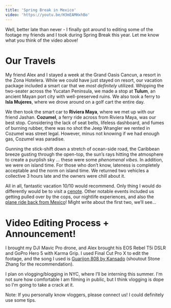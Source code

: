 ```yaml
---
title: 'Spring Break in Mexico'
video: 'https://youtu.be/H3mEAMHxhBo'
---
```

Well, better late than never - I finally got around to editing some of the footage my friends and I took during Spring Break this year. Let me know what you think of the video above!

<!--more-->

# Our Travels

My friend Alex and I stayed a week at the Grand Oasis Cancun, a resort in the Zona Hotelera. While we could have just stayed on resort, our vacation package included a smart car that we *most definitely* utilized. Whipping the two-seater across the Yucatan Peninsula, we made a stop at **Tulum**, an ancient Mayan port city with well-preserved ruins. We also took a ferry to **Isla Mujeres**, where we drove around on a golf cart the entire day.

We then took the smart car to **Riviera Maya**, where we met up with our friend Jashan. **Cozumel**, a ferry ride across from Riviera Maya, was our best stop.  Considering the lack of seat belts, lifeless dashboard, and fumes of burning rubber, there was no shot the Jeep Wrangler we rented in Cozumel was street legal. However, minus not knowing if we had enough gas, Cozumel was paradise. 

Gunning the stick-shift down a stretch of ocean-side road, the Caribbean breeze gusting through the open-top, the sun’s rays hitting the atmosphere to create a purplish sky … these were some *phenomenal vibes*. In addition, we were on island time. For those who don’t know, lateness is completely acceptable and the norm on island time. We returned two vehicles a collective 3 hours late and the owners were chill about it.

All in all, fantastic vacation 10/10 would recommend. Only thing I would do differently would be to visit a [cenote][1]. Other notable events included us getting pulled over by the cops, our nightlife experiences, and also the [plane ride back from Mexico][2]! Might write about the first two, we’ll see…

# Video Editing Process + Announcement!

I brought my DJI Mavic Pro drone, and Alex brought his EOS Rebel T5i DSLR and GoPro Hero 5 with Karma Grip. I used Final Cut Pro X to edit the footage, and the song I used is [Guarijon 808 by Kansado][3] (shoutout Stone Zhang for the recommendation).

I plan on vlogging/blogging in NYC, where I’ll be interning this summer. I'm not sure how comfortable I am filming in public, but I think vlogging is dope so I'm going to take a crack at it.

Note: If you personally know vloggers, please connect us! I could definitely use some tips.

[1]: https://www.google.com/search?q=cenote&rlz=1C5CHFA_enUS689US689&source=lnms&tbm=isch&sa=X&ved=2ahUKEwiEvpGXm-PaAhXr7YMKHdZcDvMQ_AUoAnoECAAQBA&biw=1280&bih=623
[2]: http://anthonyshui.me/Ripple-Effects/
[3]: https://soundcloud.com/darkerthanwax/kansado-guajiron-808-futuro-tumbao-ep

